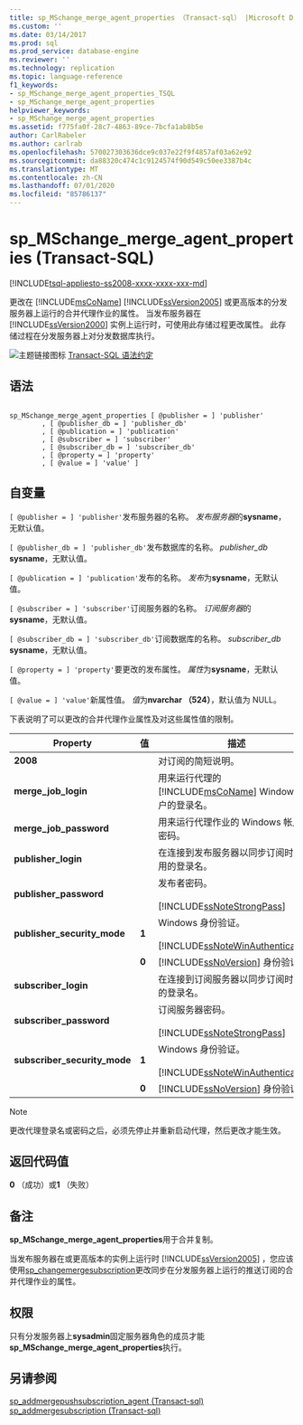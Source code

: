 ```yaml
---
title: sp_MSchange_merge_agent_properties （Transact-sql） |Microsoft Docs
ms.custom: ''
ms.date: 03/14/2017
ms.prod: sql
ms.prod_service: database-engine
ms.reviewer: ''
ms.technology: replication
ms.topic: language-reference
f1_keywords:
- sp_MSchange_merge_agent_properties_TSQL
- sp_MSchange_merge_agent_properties
helpviewer_keywords:
- sp_MSchange_merge_agent_properties
ms.assetid: f775fa0f-28c7-4863-89ce-7bcfa1ab8b5e
author: CarlRabeler
ms.author: carlrab
ms.openlocfilehash: 570027303636dce9c037e22f9f4857af03a62e92
ms.sourcegitcommit: da88320c474c1c9124574f90d549c50ee3387b4c
ms.translationtype: MT
ms.contentlocale: zh-CN
ms.lasthandoff: 07/01/2020
ms.locfileid: "85786137"
---
```

# <a name="sp_mschange_merge_agent_properties-transact-sql"></a>sp_MSchange_merge_agent_properties (Transact-SQL)
[!INCLUDE[tsql-appliesto-ss2008-xxxx-xxxx-xxx-md](../../includes/applies-to-version/sqlserver.md)]

  更改在 [!INCLUDE[msCoName](../../includes/msconame-md.md)] [!INCLUDE[ssVersion2005](../../includes/ssversion2005-md.md)] 或更高版本的分发服务器上运行的合并代理作业的属性。 当发布服务器在 [!INCLUDE[ssVersion2000](../../includes/ssversion2000-md.md)] 实例上运行时，可使用此存储过程更改属性。 此存储过程在分发服务器上对分发数据库执行。  
  
 ![主题链接图标](../../database-engine/configure-windows/media/topic-link.gif "“主题链接”图标") [Transact-SQL 语法约定](../../t-sql/language-elements/transact-sql-syntax-conventions-transact-sql.md)  
  
## <a name="syntax"></a>语法  
  
```  
  
sp_MSchange_merge_agent_properties [ @publisher = ] 'publisher'  
        , [ @publisher_db = ] 'publisher_db'  
        , [ @publication = ] 'publication'   
        , [ @subscriber = ] 'subscriber'   
        , [ @subscriber_db = ] 'subscriber_db'   
        , [ @property = ] 'property'   
        , [ @value = ] 'value' ]  
```  
  
## <a name="arguments"></a>自变量  
`[ @publisher = ] 'publisher'`发布服务器的名称。 *发布服务器*的**sysname**，无默认值。  
  
`[ @publisher_db = ] 'publisher_db'`发布数据库的名称。 *publisher_db* **sysname**，无默认值。  
  
`[ @publication = ] 'publication'`发布的名称。 *发布*为**sysname**，无默认值。  
  
`[ @subscriber = ] 'subscriber'`订阅服务器的名称。 *订阅服务器*的**sysname**，无默认值。  
  
`[ @subscriber_db = ] 'subscriber_db'`订阅数据库的名称。 *subscriber_db* **sysname**，无默认值。  
  
`[ @property = ] 'property'`要更改的发布属性。 *属性*为**sysname**，无默认值。  
  
`[ @value = ] 'value'`新属性值。 *值*为**nvarchar （524）**，默认值为 NULL。  
  
 下表说明了可以更改的合并代理作业属性及对这些属性值的限制。  
  
|Property|值|描述|  
|--------------|-----------|-----------------|  
|**2008**||对订阅的简短说明。|  
|**merge_job_login**||用来运行代理的 [!INCLUDE[msCoName](../../includes/msconame-md.md)] Windows 帐户的登录名。|  
|**merge_job_password**||用来运行代理作业的 Windows 帐户的密码。|  
|**publisher_login**||在连接到发布服务器以同步订阅时要使用的登录名。|  
|**publisher_password**||发布者密码。<br /><br /> [!INCLUDE[ssNoteStrongPass](../../includes/ssnotestrongpass-md.md)]|  
|**publisher_security_mode**|**1**|Windows 身份验证。<br /><br /> [!INCLUDE[ssNoteWinAuthentication](../../includes/ssnotewinauthentication-md.md)]|  
||**0**|[!INCLUDE[ssNoVersion](../../includes/ssnoversion-md.md)] 身份验证。|  
|**subscriber_login**||在连接到订阅服务器以同步订阅时使用的登录名。|  
|**subscriber_password**||订阅服务器密码。<br /><br /> [!INCLUDE[ssNoteStrongPass](../../includes/ssnotestrongpass-md.md)]|  
|**subscriber_security_mode**|**1**|Windows 身份验证。<br /><br /> [!INCLUDE[ssNoteWinAuthentication](../../includes/ssnotewinauthentication-md.md)]|  
||**0**|[!INCLUDE[ssNoVersion](../../includes/ssnoversion-md.md)] 身份验证。|  
  
> [!NOTE]  
>  更改代理登录名或密码之后，必须先停止并重新启动代理，然后更改才能生效。  
  
## <a name="return-code-values"></a>返回代码值  
 **0** （成功）或**1** （失败）  
  
## <a name="remarks"></a>备注  
 **sp_MSchange_merge_agent_properties**用于合并复制。  
  
 当发布服务器在或更高版本的实例上运行时 [!INCLUDE[ssVersion2005](../../includes/ssversion2005-md.md)] ，您应该使用[sp_changemergesubscription](../../relational-databases/system-stored-procedures/sp-changemergesubscription-transact-sql.md)更改同步在分发服务器上运行的推送订阅的合并代理作业的属性。  
  
## <a name="permissions"></a>权限  
 只有分发服务器上**sysadmin**固定服务器角色的成员才能**sp_MSchange_merge_agent_properties**执行。  
  
## <a name="see-also"></a>另请参阅  
 [sp_addmergepushsubscription_agent &#40;Transact-sql&#41;](../../relational-databases/system-stored-procedures/sp-addmergepushsubscription-agent-transact-sql.md)   
 [sp_addmergesubscription &#40;Transact-sql&#41;](../../relational-databases/system-stored-procedures/sp-addmergesubscription-transact-sql.md)  
  
  

